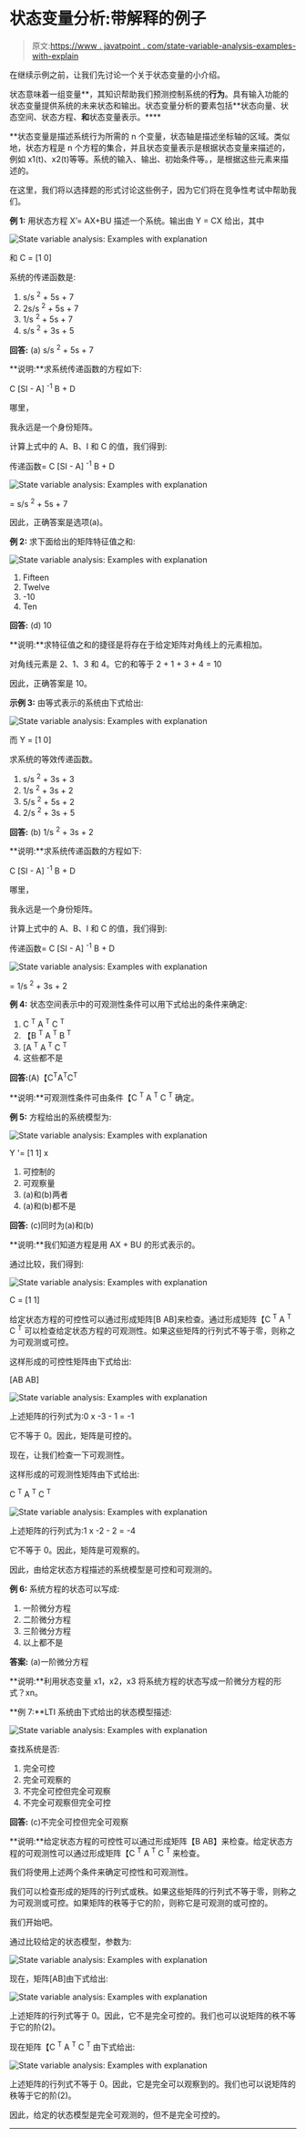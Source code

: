 # 状态变量分析:带解释的例子

> 原文:[https://www . javatpoint . com/state-variable-analysis-examples-with-explain](https://www.javatpoint.com/state-variable-analysis-examples-with-explanation)

在继续示例之前，让我们先讨论一个关于状态变量的小介绍。

状态意味着一组变量**，其知识帮助我们预测控制系统的**行为**。具有输入功能的状态变量提供系统的未来状态和输出。状态变量分析的要素包括**状态向量、状态空间、状态方程、**和**状态变量表示。****

 **状态变量是描述系统行为所需的 n 个变量，状态轴是描述坐标轴的区域。类似地，状态方程是 n 个方程的集合，并且状态变量表示是根据状态变量来描述的，例如 x1(t)、x2(t)等等。系统的输入、输出、初始条件等。，是根据这些元素来描述的。

在这里，我们将以选择题的形式讨论这些例子，因为它们将在竞争性考试中帮助我们。

**例 1:** 用状态方程 X’= AX+BU 描述一个系统。输出由 Y = CX 给出，其中

![State variable analysis: Examples with explanation](../Images/3eff94146e9f793870dfdd3e4875fcd1.png)

和 C = [1 0]

系统的传递函数是:

1.  s/s <sup>2</sup> + 5s + 7
2.  2s/s <sup>2</sup> + 5s + 7
3.  1/s <sup>2</sup> + 5s + 7
4.  s/s <sup>2</sup> + 3s + 5

**回答:** (a) s/s <sup>2</sup> + 5s + 7

**说明:**求系统传递函数的方程如下:

C [SI - A] <sup>-1</sup> B + D

哪里，

我永远是一个身份矩阵。

计算上式中的 A、B、I 和 C 的值，我们得到:

传递函数= C [SI - A] <sup>-1</sup> B + D

![State variable analysis: Examples with explanation](../Images/57058f70752a07d19ad9a245522a31a0.png)

= s/s <sup>2</sup> + 5s + 7

因此，正确答案是选项(a)。

**例 2:** 求下面给出的矩阵特征值之和:

![State variable analysis: Examples with explanation](../Images/3d9514dc2dfceb672afcc3dd404b547e.png)

1.  Fifteen
2.  Twelve
3.  -10
4.  Ten

**回答:** (d) 10

**说明:**求特征值之和的捷径是将存在于给定矩阵对角线上的元素相加。

对角线元素是 2、1、3 和 4。它的和等于 2 + 1 + 3 + 4 = 10

因此，正确答案是 10。

**示例 3:** 由等式表示的系统由下式给出:

![State variable analysis: Examples with explanation](../Images/7932a2bd2090170e16b65f05e4af354e.png)

而 Y = [1 0]

求系统的等效传递函数。

1.  s/s <sup>2</sup> + 3s + 3
2.  1/s <sup>2</sup> + 3s + 2
3.  5/s <sup>2</sup> + 5s + 2
4.  2/s <sup>2</sup> + 3s + 5

**回答:** (b) 1/s <sup>2</sup> + 3s + 2

**说明:**求系统传递函数的方程如下:

C [SI - A] <sup>-1</sup> B + D

哪里，

我永远是一个身份矩阵。

计算上式中的 A、B、I 和 C 的值，我们得到:

传递函数= C [SI - A] <sup>-1</sup> B + D

![State variable analysis: Examples with explanation](../Images/e9739a6184969a3119bb97fe5443abca.png)

= 1/s <sup>2</sup> + 3s + 2

**例 4:** 状态空间表示中的可观测性条件可以用下式给出的条件来确定:

1.  C <sup>T</sup> A <sup>T</sup> C <sup>T</sup>
2.  【B <sup>T</sup> A <sup>T</sup> B <sup>T</sup>
3.  [A <sup>T</sup> A <sup>T</sup> C <sup>T</sup>
4.  这些都不是

**回答:**(A)【C<sup>T</sup>A<sup>T</sup>C<sup>T</sup>

**说明:**可观测性条件可由条件【C <sup>T</sup> A <sup>T</sup> C <sup>T</sup> 确定。

**例 5:** 方程给出的系统模型为:

![State variable analysis: Examples with explanation](../Images/024a8a5e062a3566cef5d3b8b51af6a4.png)

Y '= [1 1] x

1.  可控制的
2.  可观察量
3.  (a)和(b)两者
4.  (a)和(b)都不是

**回答:** (c)同时为(a)和(b)

**说明:**我们知道方程是用 AX + BU 的形式表示的。

通过比较，我们得到:

![State variable analysis: Examples with explanation](../Images/bb1fa76cbea4c7e1b06252f242d2d5de.png)

C = [1 1]

给定状态方程的可控性可以通过形成矩阵[B AB]来检查。通过形成矩阵【C <sup>T</sup> A <sup>T</sup> C <sup>T</sup> 可以检查给定状态方程的可观测性。如果这些矩阵的行列式不等于零，则称之为可观测或可控。

这样形成的可控性矩阵由下式给出:

[AB AB]

![State variable analysis: Examples with explanation](../Images/b5109d72499fb285b26de3ce4bffd93b.png)

上述矩阵的行列式为:0 x -3 - 1 = -1

它不等于 0。因此，矩阵是可控的。

现在，让我们检查一下可观测性。

这样形成的可观测性矩阵由下式给出:

C <sup>T</sup> A <sup>T</sup> C <sup>T</sup>

![State variable analysis: Examples with explanation](../Images/ea9b47c6a09730d96b0e1737eeb40f20.png)

上述矩阵的行列式为:1 x -2 - 2 = -4

它不等于 0。因此，矩阵是可观察的。

因此，由给定状态方程描述的系统模型是可控和可观测的。

**例 6:** 系统方程的状态可以写成:

1.  一阶微分方程
2.  二阶微分方程
3.  三阶微分方程
4.  以上都不是

**答案:** (a)一阶微分方程

**说明:**利用状态变量 x1，x2，x3 将系统方程的状态写成一阶微分方程的形式？xn。

**例 7:**LTI 系统由下式给出的状态模型描述:

![State variable analysis: Examples with explanation](../Images/d368e7147705c0c77f00e85506b55b9e.png)

查找系统是否:

1.  完全可控
2.  完全可观察的
3.  不完全可控但完全可观察
4.  不完全可观察但完全可控

**回答:** (c)不完全可控但完全可观察

**说明:**给定状态方程的可控性可以通过形成矩阵【B AB】来检查。给定状态方程的可观测性可以通过形成矩阵【C <sup>T</sup> A <sup>T</sup> C <sup>T</sup> 来检查。

我们将使用上述两个条件来确定可控性和可观测性。

我们可以检查形成的矩阵的行列式或秩。如果这些矩阵的行列式不等于零，则称之为可观测或可控。如果矩阵的秩等于它的阶，则称它是可观测的或可控的。

我们开始吧。

通过比较给定的状态模型，参数为:

![State variable analysis: Examples with explanation](../Images/7062914b978870809efcc29d205e599f.png)

现在，矩阵[AB]由下式给出:

![State variable analysis: Examples with explanation](../Images/645a459ef3ef4224ff8bd7637ee04108.png)

上述矩阵的行列式等于 0。因此，它不是完全可控的。我们也可以说矩阵的秩不等于它的阶(2)。

现在矩阵【C <sup>T</sup> A <sup>T</sup> C <sup>T</sup> 由下式给出:

![State variable analysis: Examples with explanation](../Images/6245d0cc67d041fbadc27e793817148a.png)

上述矩阵的行列式不等于 0。因此，它是完全可以观察到的。我们也可以说矩阵的秩等于它的阶(2)。

因此，给定的状态模型是完全可观测的，但不是完全可控的。

* * ***